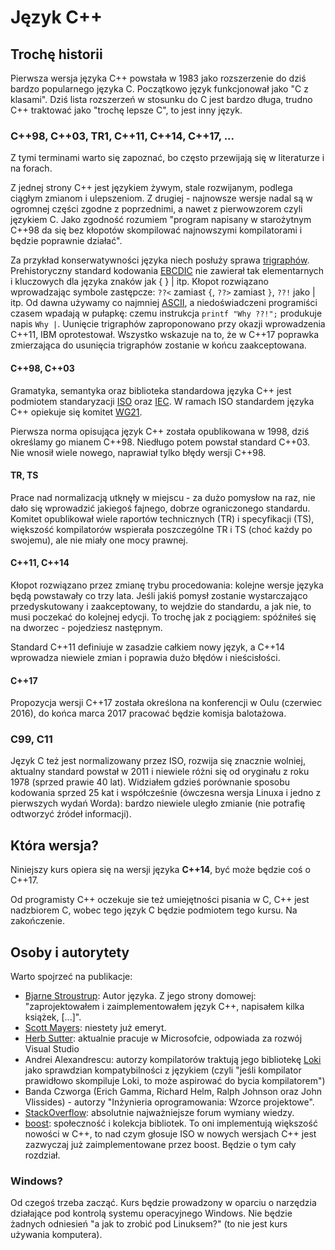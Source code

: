 # Język C++

## Trochę historii

Pierwsza wersja języka C++ powstała w 1983 jako rozszerzenie do dziś bardzo popularnego języka C. Początkowo język funkcjonował jako "C z klasami". Dziś lista rozszerzeń w stosunku do C jest bardzo długa, trudno C++ traktować jako "trochę lepsze C", to jest inny język.

### C++98, C++03, TR1, C++11, C++14, C++17, ...

Z tymi terminami warto się zapoznać, bo często przewijają się w literaturze i na forach.

Z jednej strony C++ jest językiem żywym, stale rozwijanym, podlega ciągłym zmianom i ulepszeniom. Z drugiej - najnowsze wersje nadal są w ogromnej części zgodne z poprzednimi, a nawet z pierwowzorem czyli językiem C. Jako zgodność rozumiem "program napisany w starożytnym C++98 da się bez kłopotów skompilować najnowszymi kompilatorami i będzie poprawnie działać".

Za przykład konserwatywności języka niech posłuży sprawa [trigraphów](https://en.wikipedia.org/wiki/Digraphs_and_trigraphs). Prehistoryczny standard kodowania [EBCDIC](https://en.wikipedia.org/wiki/EBCDIC) nie zawierał tak elementarnych i kluczowych dla języka znaków jak { } | itp. Kłopot rozwiązano wprowadzając symbole zastępcze: ```??<``` zamiast ```{```, ```??>``` zamiast ```}```, ```??!``` jako | itp. Od dawna używamy co najmniej [ASCII](https://en.wikipedia.org/wiki/ASCII), a niedoświadczeni programiści czasem wpadają w pułapkę: czemu instrukcja ```printf "Why ??!";``` produkuje napis ```Why |```. Uunięcie trigraphów zaproponowano przy okazji wprowadzenia C++11, IBM oprotestował. Wszystko wskazuje na to, że w C++17 poprawka zmierzająca do usunięcia trigraphów zostanie w końcu zaakceptowana.

#### C++98, C++03

Gramatyka, semantyka oraz biblioteka standardowa języka C++ jest podmiotem standaryzacji [ISO](http://www.iso.org)  oraz [IEC](http://www.iec.ch/). W ramach ISO standardem języka C++ opiekuje się komitet [WG21](https://isocpp.org/std/the-committee). 

Pierwsza norma opisująca język C++ została opublikowana w 1998, dziś określamy go mianem C++98. Niedługo potem powstał standard C++03. Nie wnosił wiele nowego, naprawiał tylko błędy wersji C++98.

#### TR, TS

Prace nad normalizacją utknęły w miejscu - za dużo pomysłow na raz, nie dało się wprowadzić jakiegoś fajnego, dobrze ograniczonego standardu. Komitet opublikował wiele raportów technicznych (TR) i specyfikacji (TS), większość kompilatorów wspierała poszczególne TR i TS (choć każdy po swojemu), ale nie miały one mocy prawnej.

#### C++11, C++14

Kłopot rozwiązano przez zmianę trybu procedowania: kolejne wersje języka będą powstawały co trzy lata. Jeśli jakiś pomysł zostanie wystarczająco przedyskutowany i zaakceptowany, to wejdzie do standardu, a jak nie, to musi poczekać do kolejnej edycji. To trochę jak z pociągiem: spóźniłeś się na dworzec - pojedziesz następnym.

Standard C++11 definiuje w zasadzie całkiem nowy język, a C++14 wprowadza niewiele zmian i poprawia dużo błędów i nieścisłości.

#### C++17

Propozycja wersji C++17 została określona na konferencji w Oulu (czerwiec 2016), do końca marca 2017 pracować będzie komisja balotażowa.

### C99, C11

Język C też jest normalizowany przez ISO, rozwija się znacznie wolniej, aktualny standard powstał w 2011 i niewiele różni się od oryginału z roku 1978 (sprzed prawie 40 lat). Widziałem gdzieś porównanie sposobu kodowania sprzed 25 kat i współcześnie (ówczesna wersja Linuxa i jedno z pierwszych wydań Worda): bardzo niewiele uległo zmianie (nie potrafię odtworzyć źródeł informacji).

## Która wersja?

Niniejszy kurs opiera się na wersji języka **C++14**, być może będzie coś o C++17.

Od programisty C++ oczekuje sie też umiejętności pisania w C, C++ jest nadzbiorem C, wobec tego język C będzie podmiotem tego kursu. Na zakończenie.

## Osoby i autorytety

Warto spojrzeć na publikacje:

* [Bjarne Stroustrup](http://www.stroustrup.com/): Autor języka. Z jego strony domowej: "zaprojektowałem i zaimplementowałem język C++, napisałem kilka książek, [...]". 
* [Scott Mayers](http://www.aristeia.com/): niestety już emeryt.
* [Herb Sutter](http://www.gotw.ca/): aktualnie pracuje w Microsofcie, odpowiada za rozwój Visual Studio
* Andrei Alexandrescu: autorzy kompilatorów traktują jego bibliotekę [Loki](http://loki-lib.sourceforge.net/) jako sprawdzian kompatybilności z językiem (czyli "jeśli kompilator prawidłowo skompiluje Loki, to może aspirować do bycia kompilatorem")
* Banda Czworga (Erich Gamma, Richard Helm, Ralph Johnson oraz John Vlissides) - autorzy  "Inżynieria oprogramowania: Wzorce projektowe".
* [StackOverflow](https://stackoverflow.com/): absolutnie najważniejsze forum wymiany wiedzy.
* [boost](http://www.boost.org/): społeczność i kolekcja bibliotek. To oni implementują większość nowości w C++, to nad czym głosuje ISO w nowych wersjach C++ jest zazwyczaj już zaimplementowane przez boost. Będzie o tym cały rozdział.














### Windows?

Od czegoś trzeba zacząć. Kurs będzie prowadzony w oparciu o narzędzia działające pod kontrolą systemu operacyjnego Windows. Nie będzie żadnych odniesień "a jak to zrobić pod Linuksem?" (to nie jest kurs używania komputera).

